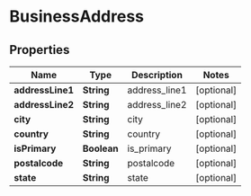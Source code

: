 
# BusinessAddress

## Properties
Name | Type | Description | Notes
------------ | ------------- | ------------- | -------------
**addressLine1** | **String** | address_line1 |  [optional]
**addressLine2** | **String** | address_line2 |  [optional]
**city** | **String** | city |  [optional]
**country** | **String** | country |  [optional]
**isPrimary** | **Boolean** | is_primary |  [optional]
**postalcode** | **String** | postalcode |  [optional]
**state** | **String** | state |  [optional]



